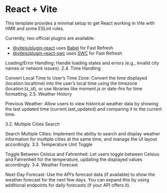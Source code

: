 # React + Vite

This template provides a minimal setup to get React working in Vite with HMR and some ESLint rules.

Currently, two official plugins are available:

- [@vitejs/plugin-react](https://github.com/vitejs/vite-plugin-react/blob/main/packages/plugin-react/README.md) uses [Babel](https://babeljs.io/) for Fast Refresh
- [@vitejs/plugin-react-swc](https://github.com/vitejs/vite-plugin-react-swc) uses [SWC](https://swc.rs/) for Fast Refresh

Loading/Error Handling: Handle loading states and errors (e.g., invalid city names or network issues).
2.4. Time Handling

Convert Local Time to User’s Time Zone: Convert the time displayed (location.localtime) into the user’s local time using the timezone (location.tz_id), or use libraries like moment.js or date-fns for time formatting.
2.5. Weather History

Previous Weather: Allow users to view historical weather data by showing the last updated time (current.last_updated) and comparing it to the current time.

3.2. Multiple Cities Search

Search Multiple Cities: Implement the ability to search and display weather information for multiple cities at the same time, and manage the UI layout accordingly.
3.3. Temperature Unit Toggle

Toggle Between Celsius and Fahrenheit: Let users toggle between Celsius and Fahrenheit for the temperature, updating the displayed values accordingly.
3.4. Weather Forecast

Next-Day Forecast: Use the API’s forecast data (if available) to show the weather forecast for the next few days. You can expand this by using additional endpoints for daily forecasts (if your API offers it).